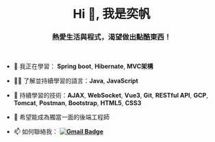 <h1 align="center">Hi 👋, 我是奕帆</h1>
<h3 align="center">熱愛生活與程式，渴望做出點酷東西！</h3>
<br>

- 🌱 我正在學習： **Spring boot**, **Hibernate**, **MVC架構**

- 👨‍💻 了解並持續學習的語言：**Java**, **JavaScript**

- 🔭 持續學習的技術：**AJAX**, **WebSocket**, **Vue3**, **Git**, **RESTful API**, **GCP**, **Tomcat**, **Postman**, **Bootstrap**, **HTML5**, **CSS3**

- 💼 希望能成為獨當一面的後端工程師

- 📫 如何聯絡我： **[![Gmail Badge](https://img.shields.io/badge/-yifanchen0914@gmail.com-blue?style=flat-roundedrectangle&logo=Gmail&logoColor=white&link=mailto:yifanchen0914@gmail.com)](mailto:yifanchen0914@gmail.com)**
